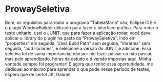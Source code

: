 # ProwaySeletiva
Bom, os requisitos para rodar o programa "TabelaMaria" são; Eclipse IDE e o plugin WindowBuilder utilizado para fazer a interface gráfica.
Para rodar o teste unitário, usei o JUNIT, que para fazer a aplicação rodar, você deve aplicar o library do plugin na pasta da "ProwaySeletiva".
Indo em "properties" em seguida, "Java Build Path" sem seguida, "libraries" sem seguida, "add libriaries", e selecione a versão do JUNIT e adicione.
Essa seletiva foi de suma importancia, não por me fazer passar ou não passar, mas pelo aprendizado, horas de estudo e diversão impostas aqui.
Minha vontade sempre foi programar! E agora que tenho essa oportunidade, me dediquei ao máximo para aprender o que pude nesse período de testes, espero que de certo! 
att, Gabriel.
